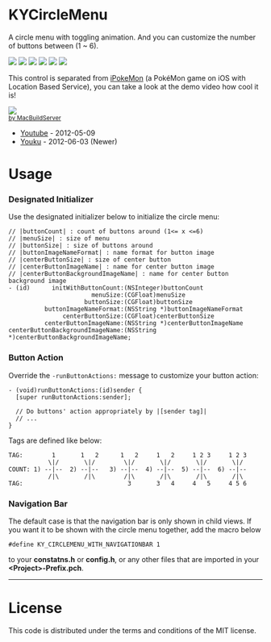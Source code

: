 KYCircleMenu
============

A circle menu with toggling animation. And you can customize the number of buttons between (1 ~ 6).

![](https://raw.github.com/Kjuly/KYCircleMenu/dev/DemoScreenshot/demo_screenshot_1.png)
![](https://raw.github.com/Kjuly/KYCircleMenu/dev/DemoScreenshot/demo_screenshot_2.png)
![](https://raw.github.com/Kjuly/KYCircleMenu/dev/DemoScreenshot/demo_screenshot_3.png)
![](https://raw.github.com/Kjuly/KYCircleMenu/dev/DemoScreenshot/demo_screenshot_4.png)
![](https://raw.github.com/Kjuly/KYCircleMenu/dev/DemoScreenshot/demo_screenshot_5.png)
![](https://raw.github.com/Kjuly/KYCircleMenu/dev/DemoScreenshot/demo_screenshot_6.png)

This control is separated from [iPokeMon](https://github.com/Kjuly/iPokeMon) (a PokéMon game on iOS with Location Based Service), you can take a look at the demo video how cool it is!

<!-- MacBuildServer Install Button -->
<div class="macbuildserver-block">
    <a class="macbuildserver-button" href="http://macbuildserver.com/project/github/build/?xcode_project=KYCircleMenuDemo%2FKYCircleMenuDemo.xcodeproj&amp;target=KYCircleMenuDemo&amp;repo_url=git%3A%2F%2Fgithub.com%2FKjuly%2FKYCircleMenu.git&amp;build_conf=Release" target="_blank"><img src="http://com.macbuildserver.github.s3-website-us-east-1.amazonaws.com/button_up.png"/></a><br/><sup><a href="http://macbuildserver.com/github/opensource/" target="_blank">by MacBuildServer</a></sup>
</div>
<!-- MacBuildServer Install Button -->


- [Youtube](http://www.youtube.com/watch?v=otiBQnwdt0U) - 2012-05-09
- [Youku](http://v.youku.com/v_show/id_XNDA1MjExMDg4.html) - 2012-06-03 (Newer)

# Usage

### Designated Initializer

Use the designated initializer below to initialize the circle menu:

    // |buttonCount| : count of buttons around (1<= x <=6)
    // |menuSize| : size of menu
    // |buttonSize| : size of buttons around
    // |buttonImageNameFormat| : name format for button image
    // |centerButtonSize| : size of center button
    // |centerButtonImageName| : name for center button image
    // |centerButtonBackgroundImageName| : name for center button background image
    - (id)      initWithButtonCount:(NSInteger)buttonCount
                           menuSize:(CGFloat)menuSize
                         buttonSize:(CGFloat)buttonSize
              buttonImageNameFormat:(NSString *)buttonImageNameFormat
                   centerButtonSize:(CGFloat)centerButtonSize
              centerButtonImageName:(NSString *)centerButtonImageName
    centerButtonBackgroundImageName:(NSString *)centerButtonBackgroundImageName;

### Button Action

Override the `-runButtonActions:` message to customize your button action:

    - (void)runButtonActions:(id)sender {
      [super runButtonActions:sender];
  
      // Do buttons' action appropriately by |[sender tag]|
      // ...
    }

Tags are defined like below:

    TAG:        1       1   2      1   2     1   2     1 2 3     1 2 3
               \|/       \|/        \|/       \|/       \|/       \|/
    COUNT: 1) --|--  2) --|--   3) --|--  4) --|--  5) --|--  6) --|--
               /|\       /|\        /|\       /|\       /|\       /|\
    TAG:                             3       3   4     4   5     4 5 6

### Navigation Bar

The default case is that the navigation bar is only shown in child views. If you want it to be shown with the circle menu together, add the macro below

    #define KY_CIRCLEMENU_WITH_NAVIGATIONBAR 1

to your __constatns.h__ or __config.h__, or any other files that are imported in your __\<Project\>-Prefix.pch__.

---
# License

This code is distributed under the terms and conditions of the MIT license.

